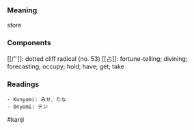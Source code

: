 ### Meaning

store

### Components

[[广]]: dotted cliff radical (no. 53) [[占]]: fortune-telling; divining; forecasting; occupy; hold; have; get; take

### Readings

```
- Kunyomi: みせ、たな
- Onyomi: テン
```

#kanji